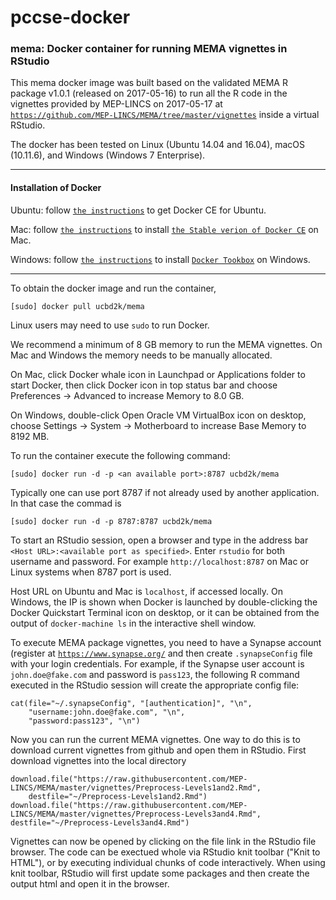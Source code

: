 # pccse-docker
### mema: Docker container for running MEMA vignettes in RStudio

This mema docker image was built based on the validated MEMA R package v1.0.1 (released on 2017-05-16) to run all the R code in the vignettes provided by MEP-LINCS on 2017-05-17 at [`https://github.com/MEP-LINCS/MEMA/tree/master/vignettes`](https://github.com/MEP-LINCS/MEMA/tree/master/vignettes) inside a virtual RStudio.

The docker has been tested on Linux (Ubuntu 14.04 and 16.04), macOS (10.11.6), and Windows (Windows 7 Enterprise). 

---
#### Installation of Docker

Ubuntu: follow [`the instructions`](https://docs.docker.com/engine/installation/linux/docker-ce/ubuntu/) to get Docker CE for Ubuntu.


Mac: follow [`the instructions`](https://store.docker.com/editions/community/docker-ce-desktop-mac) to install [`the Stable verion of Docker CE`](https://download.docker.com/mac/stable/Docker.dmg) on Mac.

Windows: follow [`the instructions`](https://docs.docker.com/toolbox/toolbox_install_windows/) to install [`Docker Tookbox`](https://download.docker.com/win/stable/DockerToolbox.exe) on Windows.

---
To obtain the docker image and run the container,
```
[sudo] docker pull ucbd2k/mema
```
Linux users may need to use `sudo` to run Docker.

We recommend a minimum of 8 GB memory to run the  MEMA vignettes. On Mac and Windows the memory needs to be manually allocated.

On Mac, click Docker whale icon in Launchpad or Applications folder to start Docker, then click Docker icon in top status bar and choose Preferences -> Advanced to increase Memory to 8.0 GB. 

On Windows, double-click Open Oracle VM VirtualBox icon on desktop, choose Settings -> System -> Motherboard to increase Base Memory to 8192 MB. 

To run the container execute the following command:

```
[sudo] docker run -d -p <an available port>:8787 ucbd2k/mema
```
Typically one can use port 8787 if not already used by another application. In that case the commad is

```
[sudo] docker run -d -p 8787:8787 ucbd2k/mema
```

To start an RStudio session, open a browser and type in the address bar ``<Host URL>:<available port as specified>``. Enter `rstudio` for both username and password. For example `http://localhost:8787` on Mac or Linux systems when 8787 port is used.

Host URL on Ubuntu and Mac is `localhost`, if accessed locally. On Windows, the IP is shown when Docker is launched by double-clicking the Docker Quickstart Terminal icon on desktop, or it can be obtained from the output of `docker-machine ls` in the interactive shell window.

To execute MEMA package vignettes, you need to have a Synapse account (register at [`https://www.synapse.org/`](https://www.synapse.org/#!RegisterAccount:0) and then create `.synapseConfig` file with your login credentials. For example, if the Synapse user account is `john.doe@fake.com` and password is `pass123`, the following R command executed in the RStudio session will create the appropriate config file:
```
cat(file="~/.synapseConfig", "[authentication]", "\n", 
    "username:john.doe@fake.com", "\n", 
    "password:pass123", "\n")

```
Now you can run the current MEMA vignettes. One way to do this is to download current vignettes from github and open them in  RStudio. First download vignettes into the local directory
```
download.file("https://raw.githubusercontent.com/MEP-LINCS/MEMA/master/vignettes/Preprocess-Levels1and2.Rmd",
    destfile="~/Preprocess-Levels1and2.Rmd")
download.file("https://raw.githubusercontent.com/MEP-LINCS/MEMA/master/vignettes/Preprocess-Levels3and4.Rmd",
destfile="~/Preprocess-Levels3and4.Rmd")
```
Vignettes can now be opened by clicking on the file link in the RStudio file browser. The code can be exectued whole via RStudio knit toolbar ("Knit to HTML"), or by executing individual chunks of code interactively. When using knit toolbar, RStudio will first update some packages and then create the output html and open it in the browser.





